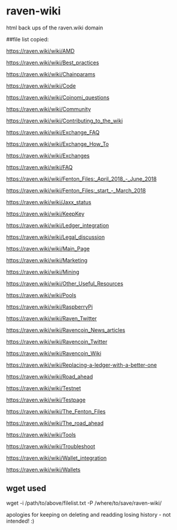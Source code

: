 # raven-wiki
html back ups of the raven.wiki domain

##file list copied:

https://raven.wiki/wiki/AMD

https://raven.wiki/wiki/Best_practices

https://raven.wiki/wiki/Chainparams

https://raven.wiki/wiki/Code

https://raven.wiki/wiki/Coinomi_questions

https://raven.wiki/wiki/Community

https://raven.wiki/wiki/Contributing_to_the_wiki

https://raven.wiki/wiki/Exchange_FAQ

https://raven.wiki/wiki/Exchange_How_To

https://raven.wiki/wiki/Exchanges

https://raven.wiki/wiki/FAQ

https://raven.wiki/wiki/Fenton_Files:_April_2018_-_June_2018

https://raven.wiki/wiki/Fenton_Files:_start_-_March_2018

https://raven.wiki/wiki/Jaxx_status

https://raven.wiki/wiki/KeepKey

https://raven.wiki/wiki/Ledger_integration

https://raven.wiki/wiki/Legal_discussion

https://raven.wiki/wiki/Main_Page

https://raven.wiki/wiki/Marketing

https://raven.wiki/wiki/Mining

https://raven.wiki/wiki/Other_Useful_Resources

https://raven.wiki/wiki/Pools

https://raven.wiki/wiki/RaspberryPi

https://raven.wiki/wiki/Raven_Twitter

https://raven.wiki/wiki/Ravencoin_News_articles

https://raven.wiki/wiki/Ravencoin_Twitter

https://raven.wiki/wiki/Ravencoin_Wiki

https://raven.wiki/wiki/Replacing-a-ledger-with-a-better-one

https://raven.wiki/wiki/Road_ahead

https://raven.wiki/wiki/Testnet

https://raven.wiki/wiki/Testpage

https://raven.wiki/wiki/The_Fenton_Files

https://raven.wiki/wiki/The_road_ahead

https://raven.wiki/wiki/Tools

https://raven.wiki/wiki/Troubleshoot

https://raven.wiki/wiki/Wallet_integration

https://raven.wiki/wiki/Wallets


## wget used
wget -i /path/to/above/filelist.txt -P /where/to/save/raven-wiki/



apologies for keeping on deleting and readding losing history - not intended! :)
